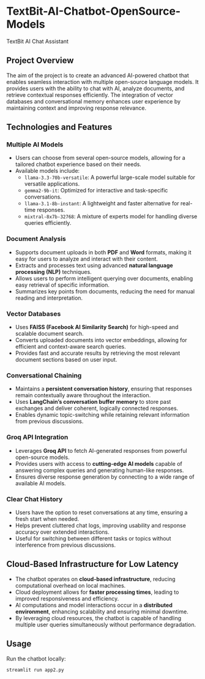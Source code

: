 # TextBit-AI-Chatbot-OpenSource-Models
TextBit AI Chat Assistant

## Project Overview
The aim of the project is to create an advanced AI-powered chatbot that enables seamless interaction with multiple open-source language models. It provides users with the ability to chat with AI, analyze documents, and retrieve contextual responses efficiently. The integration of vector databases and conversational memory enhances user experience by maintaining context and improving response relevance.

## Technologies and Features

### Multiple AI Models
- Users can choose from several open-source models, allowing for a tailored chatbot experience based on their needs.
- Available models include:
  - `llama-3.3-70b-versatile`: A powerful large-scale model suitable for versatile applications.
  - `gemma2-9b-it`: Optimized for interactive and task-specific conversations.
  - `llama-3.1-8b-instant`: A lightweight and faster alternative for real-time responses.
  - `mixtral-8x7b-32768`: A mixture of experts model for handling diverse queries efficiently.

### Document Analysis
- Supports document uploads in both **PDF** and **Word** formats, making it easy for users to analyze and interact with their content.
- Extracts and processes text using advanced **natural language processing (NLP)** techniques.
- Allows users to perform intelligent querying over documents, enabling easy retrieval of specific information.
- Summarizes key points from documents, reducing the need for manual reading and interpretation.

### Vector Databases
- Uses **FAISS (Facebook AI Similarity Search)** for high-speed and scalable document search.
- Converts uploaded documents into vector embeddings, allowing for efficient and context-aware search queries.
- Provides fast and accurate results by retrieving the most relevant document sections based on user input.

### Conversational Chaining
- Maintains a **persistent conversation history**, ensuring that responses remain contextually aware throughout the interaction.
- Uses **LangChain’s conversation buffer memory** to store past exchanges and deliver coherent, logically connected responses.
- Enables dynamic topic-switching while retaining relevant information from previous discussions.

### Groq API Integration
- Leverages **Groq API** to fetch AI-generated responses from powerful open-source models.
- Provides users with access to **cutting-edge AI models** capable of answering complex queries and generating human-like responses.
- Ensures diverse response generation by connecting to a wide range of available AI models.

### Clear Chat History
- Users have the option to reset conversations at any time, ensuring a fresh start when needed.
- Helps prevent cluttered chat logs, improving usability and response accuracy over extended interactions.
- Useful for switching between different tasks or topics without interference from previous discussions.

## Cloud-Based Infrastructure for Low Latency
- The chatbot operates on **cloud-based infrastructure**, reducing computational overhead on local machines.
- Cloud deployment allows for **faster processing times**, leading to improved responsiveness and efficiency.
- AI computations and model interactions occur in a **distributed environment**, enhancing scalability and ensuring minimal downtime.
- By leveraging cloud resources, the chatbot is capable of handling multiple user queries simultaneously without performance degradation.

## Usage
Run the chatbot locally:
```bash
streamlit run app2.py
